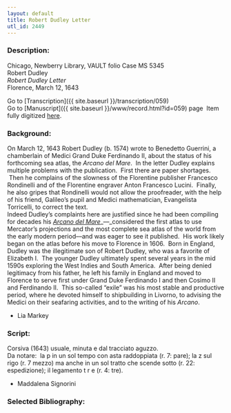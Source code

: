 ```yaml
---
layout: default
title: Robert Dudley Letter
utl_id: 2449
---
```


###  Description:

Chicago, Newberry Library, VAULT folio Case MS 5345<br>
Robert Dudley<br>
_Robert Dudley Letter_<br>
Florence, March 12, 1643

Go to [Transcription]({{ site.baseurl }}/transcription/059)<br>
Go to [Manuscript]({{ site.baseurl }}/www/record.html?id=059) page 
Item fully digitized [here](https://collections.newberry.org/asset-management/2KXJ8ZS4GLF0C).

###  Background:

On March 12, 1643 Robert Dudley (b. 1574) wrote to Benedetto Guerrini, a chamberlain of Medici Grand Duke Ferdinando II, about the status of his forthcoming sea atlas, the _Arcano del Mare_.  In the letter Dudley explains multiple problems with the publication.  First there are paper shortages.  Then he complains of the slowness of the Florentine publisher Francesco Rondinelli and of the Florentine engraver Anton Francesco Lucini.  Finally, he also gripes that Rondinelli would not allow the proofreader, with the help of his friend, Galileo’s pupil and Medici mathematician, Evangelista Torricelli, to correct the text.  <br>
Indeed Dudley’s complaints here are justified since he had been compiling for decades his [_Arcano del Mare_](https://iiif.lib.harvard.edu/manifests/view/drs:44717498$650i)_––_considered the first atlas to use Mercator’s projections and the most complete sea atlas of the world from the early modern period––and was eager to see it published.  His work likely began on the atlas before his move to Florence in 1606.  Born in England, Dudley was the illegitimate son of Robert Dudley, who was a favorite of Elizabeth I.  The younger Dudley ultimately spent several years in the mid 1590s exploring the West Indies and South America.  After being denied legitimacy from his father, he left his family in England and moved to Florence to serve first under Grand Duke Ferdinando I and then Cosimo II and Ferdinando II.  This so-called “exile” was his most stable and productive period, where he devoted himself to shipbuilding in Livorno, to advising the Medici on their seafaring activities, and to the writing of his _Arcano_.
-  Lia Markey

###  Script:

Corsiva (1643) usuale, minuta e dal tracciato aguzzo.<br>
Da notare:  la p in un sol tempo con asta raddoppiata (r. 7: pare); la z sul rigo (r. 7 mezzo) ma anche in un sol tratto che scende sotto (r. 22: espedizione); il legamento t r e (r. 4: tre).<br>
- Maddalena Signorini

###  Selected Bibliography:



